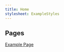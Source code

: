 ```yaml
---
title: Home
stylesheet: ExampleStyles
---
```


## Pages

<a href="./ExamplePage.html">Example Page</a>